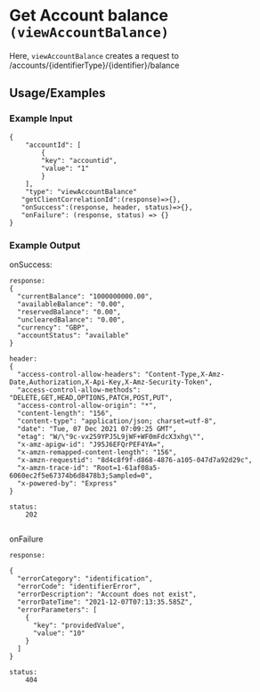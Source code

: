 # Get Account balance `(viewAccountBalance)`

Here, `viewAccountBalance` creates a request to /accounts/{identifierType}/{identifier}/balance

## Usage/Examples

### Example Input

```
{
    "accountId": [
        {
        "key": "accountid",
        "value": "1"
        }
    ],
    "type": "viewAccountBalance"
   "getClientCorrelationId":(response)=>{},
   "onSuccess":(response, header, status)=>{},
   "onFailure": (response, status) => {}
}
```

### Example Output

onSuccess:

```
response:
{
  "currentBalance": "1000000000.00",
  "availableBalance": "0.00",
  "reservedBalance": "0.00",
  "unclearedBalance": "0.00",
  "currency": "GBP",
  "accountStatus": "available"
}

header:
{
  "access-control-allow-headers": "Content-Type,X-Amz-Date,Authorization,X-Api-Key,X-Amz-Security-Token",
  "access-control-allow-methods": "DELETE,GET,HEAD,OPTIONS,PATCH,POST,PUT",
  "access-control-allow-origin": "*",
  "content-length": "156",
  "content-type": "application/json; charset=utf-8",
  "date": "Tue, 07 Dec 2021 07:09:25 GMT",
  "etag": "W/\"9c-vx259YPJ5L9jWF+WF0mFdcX3xhg\"",
  "x-amz-apigw-id": "J95J6EFQrPEF4YA=",
  "x-amzn-remapped-content-length": "156",
  "x-amzn-requestid": "8d4c8f9f-d868-4876-a105-047d7a92d29c",
  "x-amzn-trace-id": "Root=1-61af08a5-6060ec2f5e67374b6d8478b3;Sampled=0",
  "x-powered-by": "Express"
}

status:
    202


```

onFailure

```
response:

{
  "errorCategory": "identification",
  "errorCode": "identifierError",
  "errorDescription": "Account does not exist",
  "errorDateTime": "2021-12-07T07:13:35.585Z",
  "errorParameters": [
    {
      "key": "providedValue",
      "value": "10"
    }
  ]
}

status:
    404
```
